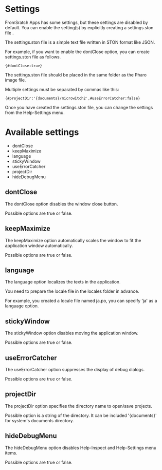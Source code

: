 # Settings
FromSratch Apps has some settings, but these settings are disabled by default.
You can enable the setting(s) by explicitly creating a settings.ston file .

The settings.ston file is a simple text file written in STON format like JSON.

For example, if you want to enable the dontClose option, you can create settings.ston file as follows.

```
{#dontClose:true}
```

The settings.ston file should be placed in the same folder as the Pharo image file.

Multiple settings must be separated by commas like this:

```
{#projectDir:'{documents}/microwitch2',#useErrorCatcher:false}
```

Once you have created the settings.ston file, you can change the settings from the Help-Settings menu.

# Available settings
- dontClose
- keepMaximize
- language
- stickyWindow
- useErrorCatcher
- projectDir
- hideDebugMenu

## dontClose
The dontClose option disables the window close button.

Possible options are true or false.

## keepMaximize
The keepMaximize option automatically scales the window to fit the application window automatically.

Possible options are true or false.

## language
The language option localizes the texts in the application.

You need to prepare the locale file in the locales folder in advance.

For example, you created a locale file named ja.po, you can specify 'ja' as a language option.

## stickyWindow
The stickyWindow option disables moving the application window.

Possible options are true or false.

## useErrorCatcher
The useErrorCatcher option suppresses the display of debug dialogs.

Possible options are true or false.

## projectDir
The projectDir option specifies the directory name to open/save projects.

Possible option is a string of the directory.
It can be included '{documents}' for system's documents directory.

## hideDebugMenu
The hideDebugMenu option disables Help-Inspect and Help-Settings menu items.

Possible options are true or false.

